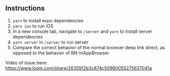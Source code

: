 ## Instructions

1. `yarn` to install expo dependencies
2. `yarn ios` to run iOS
3. In a new console tab, navigate to `/server` and `yarn` to install server dependencies
4. `yarn server` in `/server` to run server
5. Compare the correct behavior of the normal browser deep link direct, as opposed to the behavior of RN-InAppBrowser

Video of issue here: https://www.loom.com/share/26355f2b3c874c50960055275637041a
